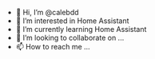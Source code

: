 - 👋 Hi, I’m @calebdd
- 👀 I’m interested in Home Assistant
- 🌱 I’m currently learning Home Assistant
- 💞️ I’m looking to collaborate on ...
- 📫 How to reach me ...

<!---
calebdd/calebdd is a ✨ special ✨ repository because its `README.md` (this file) appears on your GitHub profile.
You can click the Preview link to take a look at your changes.
--->

